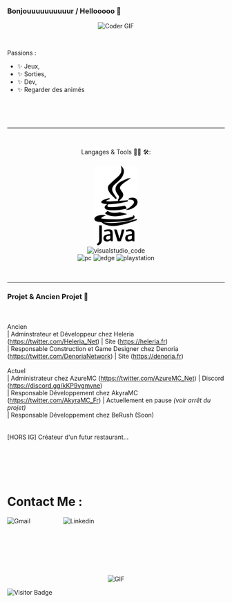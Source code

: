 ### Bonjouuuuuuuuuur / Hellooooo 👋
<p  align="center"><img src="https://media.giphy.com/media/SWoSkN6DxTszqIKEqv/giphy.gif" alt="Coder GIF" width="500" height="400">
 
<p align="center">
 <br>
 
Passions : <br>
- ✨ Jeux, <br>
- ✨ Sorties,<br>
- ✨ Dev,<br>
- ✨ Regarder des animés<br>
 </p>
<br>
<br>
<br>

---------------------------------
<br>
<p align="center">
Langages & Tools 👨‍💻 🛠:
<br>
</br>
<img src="https://github.com/Xx-Ashutosh-xX/Xx-Ashutosh-xX/blob/master/assets/icons/java.png" alt="java"  width="100" hight="50">
<br>
<img src="https://github.com/Xx-Ashutosh-xX/Xx-Ashutosh-xX/blob/master/assets/icons/visualstudio_code.png" alt="visualstudio_code" width="240" hight="50">
<br>
<img src="https://github.com/Xx-Ashutosh-xX/Xx-Ashutosh-xX/blob/master/assets/icons/pc.png" alt="pc" width="100" hight="50">
<img src="https://github.com/Xx-Ashutosh-xX/Xx-Ashutosh-xX/blob/master/assets/icons/edge.png" alt="edge" width="100" hight="50">
<img src="https://github.com/Xx-Ashutosh-xX/Xx-Ashutosh-xX/blob/master/assets/icons/playstation@3x.png" alt="playstation" width="150" hight="50">
<br>
<br>
</br>
</p>

---------------------------------
### Projet & Ancien Projet 👋
<br><br>
Ancien
<br>
| Adminstrateur et Développeur chez Heleria (https://twitter.com/Heleria_Net) | Site (https://heleria.fr)<br>
| Responsable Construction et Game Designer chez Denoria (https://twitter.com/DenoriaNetwork) | Site (https://denoria.fr)
<br>
<br>
Actuel<br>
| Administrateur chez AzureMC (https://twitter.com/AzureMC_Net) | Discord (https://discord.gg/kKP9vgmvne)<br>
| Responsable Développement chez AkyraMC (https://twitter.com/AkyraMC_Fr) | Actuellement en pause _(voir arrêt du projet)_<br>
| Responsable Développement chez BeRush (Soon)<br>
<br>
<br>
[HORS IG] Créateur d'un futur restaurant...
<br>
<br>
<br>
<br>
<br>
<br>


# Contact Me :

<a href="mailto:paypaldhoom@gmail.com">
 <img align="left" alt="Gmail" width="130" hight="100" src="https://github.com/Xx-Ashutosh-xX/Xx-Ashutosh-xX/blob/master/assets/icons/gmail.png" />
</a>

<a href="https://www.linkedin.com/in/brice-riant-51ba9a200/">
  <img align="left" alt="Linkedin" width="150" hight="100" src="https://github.com/Xx-Ashutosh-xX/Xx-Ashutosh-xX/blob/master/assets/icons/linkedin.png" />
</a>

<br>
<br>
<br>
<br>
<br>
<br>
<br>

<p align="center">
<img hight="300" width="700" alt="GIF" align="center" src="https://github.com/Xx-Ashutosh-xX/Xx-Ashutosh-xX/blob/master/assets/208593.gif">
</p>

![Visitor Badge](https://visitor-badge.laobi.icu/badge?page_id=Dhoomi.Dhoomi)
